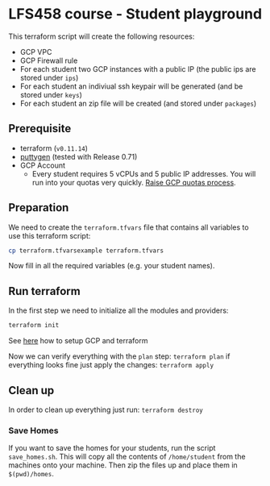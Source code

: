 # LFS458 course - Student playground

This terraform script will create the following resources:

- GCP VPC
- GCP Firewall rule
- For each student two GCP instances with a public IP (the public ips are stored under `ips`)
- For each student an indiviual ssh keypair will be generated (and be stored under `keys`)
- For each student an zip file will be created (and stored under `packages`)

## Prerequisite

- terraform (`v0.11.14`)
- [puttygen](https://www.puttygen.com/) (tested with Release 0.71)
- GCP Account
    * Every student requires 5 vCPUs and 5 public IP addresses. You will run into your quotas very quickly. [Raise GCP quotas process](https://cloud.google.com/compute/quotas#requesting_additional_quota).

## Preparation

We need to create the `terraform.tfvars` file that contains all variables to use this terraform script:

```bash
cp terraform.tfvarsexample terraform.tfvars
```

Now fill in all the required variables (e.g. your student names).

## Run terraform

In the first step we need to initialize all the modules and providers:

```bash
terraform init
```

See [here](https://cloud.google.com/community/tutorials/managing-gcp-projects-with-terraform) how to setup GCP and terraform

Now we can verify everything with the `plan` step: `terraform plan` if everything looks fine just apply the changes: `terraform apply`

## Clean up

In order to clean up everything just run: `terraform destroy`

### Save Homes
 
If you want to save the homes for your students, run the script `save_homes.sh`. This will copy all the contents of `/home/student` from the machines onto your machine. Then zip the files up and place them in `$(pwd)/homes`.
